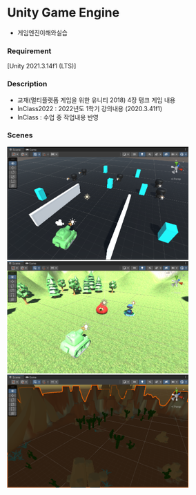 # Unity Game Engine

- 게임엔진이해와실습

### Requirement

[Unity 2021.3.14f1 (LTS)]

### Description

- 교재(멀티플랫폼 게임을 위한 유니티 2018) 4장 탱크 게임 내용
- InClass2022 : 2022년도 1학기 강의내용 (2020.3.41f1)
- InClass : 수업 중 작업내용 반영

### Scenes

<img src="Docs/Scene3.png" style="width:420px"></img>
<img src="Docs/Scene4.png" style="width:420px"></img>
<img src="Docs/Scene5.png" style="width:420px"></img>

